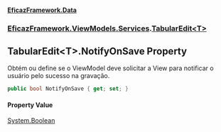 #### [EficazFramework.Data](EficazFrameworkData.md 'EficazFramework Data')
### [EficazFramework.ViewModels.Services](EficazFrameworkData.md#EficazFramework_ViewModels_Services 'EficazFramework.ViewModels.Services').[TabularEdit&lt;T&gt;](TabularEdit_T_.md 'EficazFramework.ViewModels.Services.TabularEdit&lt;T&gt;')
## TabularEdit&lt;T&gt;.NotifyOnSave Property
Obtém ou define se o ViewModel deve solicitar a View para notificar o usuário pelo sucesso na gravação.  
```csharp
public bool NotifyOnSave { get; set; }
```
#### Property Value
[System.Boolean](https://docs.microsoft.com/en-us/dotnet/api/System.Boolean 'System.Boolean')
